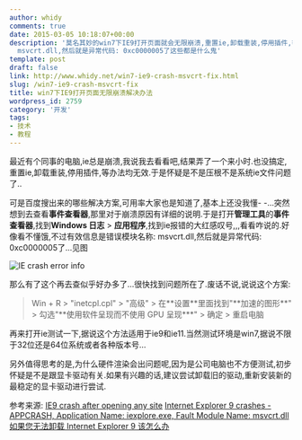 ```yaml
---
author: whidy
comments: true
date: 2015-03-05 10:18:07+00:00
description: '莫名其妙的win7下IE9打开页面就会无限崩溃,重置ie,卸载重装,停用插件,等办法均无效.最后通过设置"使用软件呈现而不使用 GPU 呈现*"修好了,还真是奇怪呢,也不知道错误模块名称:
  msvcrt.dll,然后就是异常代码: 0xc0000005了这些都是什么鬼'
template: post
draft: false
link: http://www.whidy.net/win7-ie9-crash-msvcrt-fix.html
slug: /win7-ie9-crash-msvcrt-fix
title: win7下IE9打开页面无限崩溃解决办法
wordpress_id: 2759
category: '开发'
tags:
- 技术
- 教程
---
```


最近有个同事的电脑,ie总是崩溃,我说我去看看吧,结果弄了一个来小时.也没搞定,重置ie,卸载重装,停用插件,等办法均无效.于是怀疑是不是压根不是系统ie文件问题了..

可是百度搜出来的哪些解决方案,可用率大家也是知道了,基本上还没我懂- -...突然想到去查看**事件查看器**,那里对于崩溃原因有详细的说明.于是打开**管理工具**的**事件查看器**,找到**Windows 日志** > **应用程序**,找到ie报错的大红感叹号,,,看看咋说的.好像看不懂饿,不过有效信息是错误模块名称: msvcrt.dll,然后就是异常代码: 0xc0000005了...见图

![IE crash error info](https://www.whidy.net/wp-content/uploads/2015/03/IE_ERROR-400x445.png)

那么有了这个再去查似乎好办多了...很快找到问题所在了.废话不说,说说这个方案:


<blockquote>Win + R > "inetcpl.cpl" > "高级" > 在**设置**里面找到"**加速的图形**" > 勾选"**使用软件呈现而不使用 GPU 呈现***" > 确定 > 重启电脑</blockquote>


再来打开ie测试一下,据说这个方法适用于ie9和ie11.当然测试环境是win7,据说不限于32位还是64位系统或者各种版本号...

另外值得思考的是,为什么硬件渲染会出问题呢,因为是公司电脑也不方便测试,初步怀疑是不是跟显卡驱动有关.如果有兴趣的话,建议尝试卸载旧的驱动,重新安装新的最稳定的显卡驱动进行尝试.

参考来源:
[IE9 crash after opening any site](https://social.technet.microsoft.com/Forums/ie/en-US/cc4c40c1-9222-4819-b2c7-5222cb283f26/ie9-crash-after-opening-any-site)
[Internet Explorer 9 crashes - APPCRASH, Application Name: iexplore.exe, Fault Module Name: msvcrt.dll](http://answers.microsoft.com/en-us/ie/forum/ie9-windows_vista/internet-explorer-9-crashes-appcrash-application/dddd387e-be6a-e011-8dfc-68b599b31bf5)
[如果您无法卸载 Internet Explorer 9 该怎么办](http://support.microsoft.com/kb/2579295)
